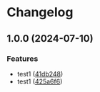 # Changelog

## 1.0.0 (2024-07-10)


### Features

* test1 ([41db248](https://github.com/Hyodori04/release-please-v4/commit/41db24891cfd0499958c892b83a9b4f79e838519))
* test1 ([425a6f6](https://github.com/Hyodori04/release-please-v4/commit/425a6f6019ab80e00fad5a0d9b42e5c289cd1d15))
